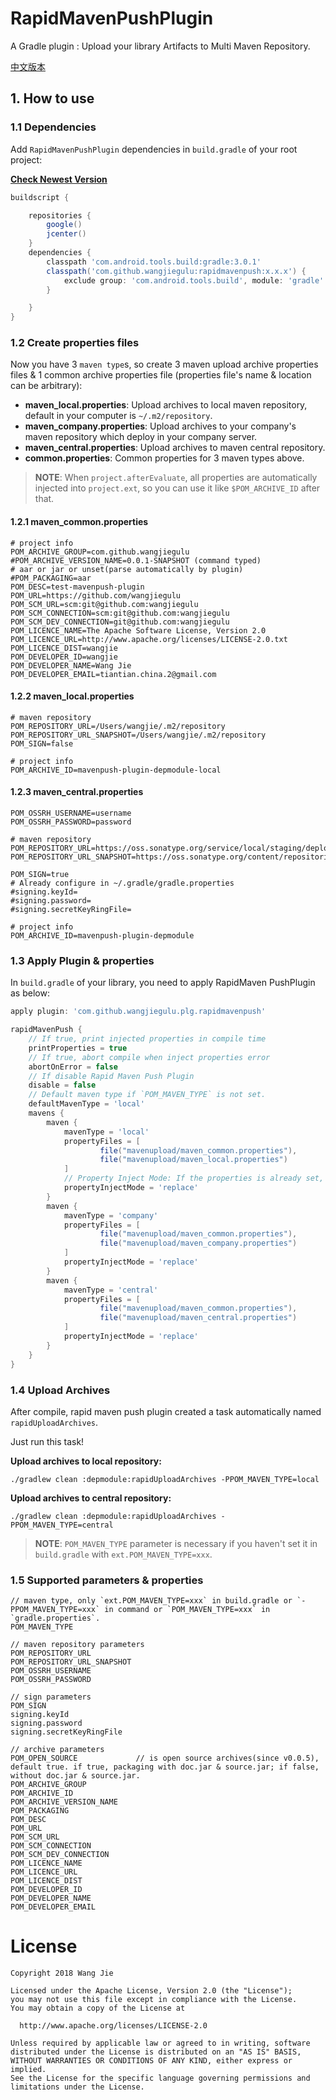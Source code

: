 # RapidMavenPushPlugin

A Gradle plugin : Upload your library Artifacts to Multi Maven Repository.

[中文版本](README_zh.md)

## 1. How to use

### 1.1 Dependencies

Add `RapidMavenPushPlugin` dependencies in `build.gradle` of your root project:

**[Check Newest Version](http://search.maven.org/#search%7Cga%7C1%7Crapidmavenpush)**

```gradle
buildscript {

    repositories {
        google()
        jcenter()
    }
    dependencies {
        classpath 'com.android.tools.build:gradle:3.0.1'
        classpath('com.github.wangjiegulu:rapidmavenpush:x.x.x') {
            exclude group: 'com.android.tools.build', module: 'gradle'
        }

    }
}
```

### 1.2 Create properties files

Now you have 3 `maven type`s, so create 3 maven upload archive properties files & 1 common archive properties file (properties file's name & location can be arbitrary):

- **maven_local.properties**: Upload archives to local maven repository, default in your computer is `~/.m2/repository`.
- **maven_company.properties**: Upload archives to your company's maven repository which deploy in your company server.
- **maven_central.properties**: Upload archives to maven central repository.
- **common.properties**: Common properties for 3 maven types above.

> **NOTE**: When `project.afterEvaluate`, all properties are automatically injected into `project.ext`, so you can use it like `$POM_ARCHIVE_ID` after that.

#### 1.2.1 maven_common.properties

```
# project info
POM_ARCHIVE_GROUP=com.github.wangjiegulu
#POM_ARCHIVE_VERSION_NAME=0.0.1-SNAPSHOT (command typed)
# aar or jar or unset(parse automatically by plugin)
#POM_PACKAGING=aar
POM_DESC=test-mavenpush-plugin
POM_URL=https://github.com/wangjiegulu
POM_SCM_URL=scm:git@github.com:wangjiegulu
POM_SCM_CONNECTION=scm:git@github.com:wangjiegulu
POM_SCM_DEV_CONNECTION=git@github.com:wangjiegulu
POM_LICENCE_NAME=The Apache Software License, Version 2.0
POM_LICENCE_URL=http://www.apache.org/licenses/LICENSE-2.0.txt
POM_LICENCE_DIST=wangjie
POM_DEVELOPER_ID=wangjie
POM_DEVELOPER_NAME=Wang Jie
POM_DEVELOPER_EMAIL=tiantian.china.2@gmail.com
```

#### 1.2.2 maven_local.properties

```
# maven repository
POM_REPOSITORY_URL=/Users/wangjie/.m2/repository
POM_REPOSITORY_URL_SNAPSHOT=/Users/wangjie/.m2/repository
POM_SIGN=false

# project info
POM_ARCHIVE_ID=mavenpush-plugin-depmodule-local

```

#### 1.2.3 maven_central.properties

```
POM_OSSRH_USERNAME=username
POM_OSSRH_PASSWORD=password

# maven repository
POM_REPOSITORY_URL=https://oss.sonatype.org/service/local/staging/deploy/maven2/
POM_REPOSITORY_URL_SNAPSHOT=https://oss.sonatype.org/content/repositories/snapshots/

POM_SIGN=true
# Already configure in ~/.gradle/gradle.properties
#signing.keyId=
#signing.password=
#signing.secretKeyRingFile=

# project info
POM_ARCHIVE_ID=mavenpush-plugin-depmodule
```

### 1.3 Apply Plugin & properties

In `build.gradle` of your library, you need to apply RapidMaven PushPlugin as below:

```gradle
apply plugin: 'com.github.wangjiegulu.plg.rapidmavenpush'

rapidMavenPush {
    // If true, print injected properties in compile time
    printProperties = true
    // If true, abort compile when inject properties error
    abortOnError = false
    // If disable Rapid Maven Push Plugin
    disable = false
    // Default maven type if `POM_MAVEN_TYPE` is not set.
    defaultMavenType = 'local'
    mavens {
        maven {
            mavenType = 'local'
            propertyFiles = [
                    file("mavenupload/maven_common.properties"),
                    file("mavenupload/maven_local.properties")
            ]
            // Property Inject Mode: If the properties is already set, replace it or skip
            propertyInjectMode = 'replace'
        }
        maven {
            mavenType = 'company'
            propertyFiles = [
                    file("mavenupload/maven_common.properties"),
                    file("mavenupload/maven_company.properties")
            ]
            propertyInjectMode = 'replace'
        }
        maven {
            mavenType = 'central'
            propertyFiles = [
                    file("mavenupload/maven_common.properties"),
                    file("mavenupload/maven_central.properties")
            ]
            propertyInjectMode = 'replace'
        }
    }
}
```

### 1.4 Upload Archives

After compile, rapid maven push plugin created a task automatically named `rapidUploadArchives`.

Just run this task!

**Upload archives to local repository:**

```
./gradlew clean :depmodule:rapidUploadArchives -PPOM_MAVEN_TYPE=local
```

**Upload archives to central repository:**

```
./gradlew clean :depmodule:rapidUploadArchives -PPOM_MAVEN_TYPE=central
```

> **NOTE**: `POM_MAVEN_TYPE` parameter is necessary if you haven't set it in `build.gradle` with `ext.POM_MAVEN_TYPE=xxx`.

### 1.5 Supported parameters & properties

```
// maven type, only `ext.POM_MAVEN_TYPE=xxx` in build.gradle or `-PPOM_MAVEN_TYPE=xxx` in command or `POM_MAVEN_TYPE=xxx` in `gradle.properties`.
POM_MAVEN_TYPE

// maven repository parameters
POM_REPOSITORY_URL
POM_REPOSITORY_URL_SNAPSHOT
POM_OSSRH_USERNAME
POM_OSSRH_PASSWORD

// sign parameters
POM_SIGN
signing.keyId
signing.password
signing.secretKeyRingFile

// archive parameters
POM_OPEN_SOURCE             // is open source archives(since v0.0.5), default true. if true, packaging with doc.jar & source.jar; if false, without doc.jar & source.jar.
POM_ARCHIVE_GROUP
POM_ARCHIVE_ID
POM_ARCHIVE_VERSION_NAME
POM_PACKAGING
POM_DESC
POM_URL
POM_SCM_URL
POM_SCM_CONNECTION
POM_SCM_DEV_CONNECTION
POM_LICENCE_NAME
POM_LICENCE_URL
POM_LICENCE_DIST
POM_DEVELOPER_ID
POM_DEVELOPER_NAME
POM_DEVELOPER_EMAIL
```

License
=======

```
Copyright 2018 Wang Jie

Licensed under the Apache License, Version 2.0 (the "License");
you may not use this file except in compliance with the License.
You may obtain a copy of the License at

  http://www.apache.org/licenses/LICENSE-2.0

Unless required by applicable law or agreed to in writing, software
distributed under the License is distributed on an "AS IS" BASIS,
WITHOUT WARRANTIES OR CONDITIONS OF ANY KIND, either express or implied.
See the License for the specific language governing permissions and
limitations under the License.
```


